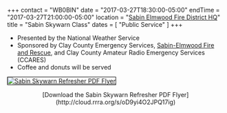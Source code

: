 +++
contact = "WB0BIN"
date = "2017-03-27T18:30:00-05:00"
endTime = "2017-03-27T21:00:00-05:00"
location = "[Sabin Elmwood Fire District HQ](/places/sabin-elmwood-fire-district-headquarters)"
title = "Sabin Skywarn Class"
dates = [ "Public Service" ]
+++
* Presented by the National Weather Service
* Sponsored by Clay County Emergency Services, [Sabin-Elmwood Fire and Rescue](http://www.sabin-elmwoodfire.com/), and Clay County Amateur Radio Emergency Services (CCARES)
* Coffee and donuts will be served

<a data-flickr-embed="true"  href="http://cloud.rrra.org/s/oD9yi4O2JPQ17ig" title="Download the Sabin Skywarn Refresher PDF Flyer"><img src="https://c1.staticflickr.com/1/631/32557003916_b38e78b513_z.jpg" style="border:1px solid black" alt="Sabin Skywarn Refresher PDF Flyer"></a><script async src="//embedr.flickr.com/assets/client-code.js" charset="utf-8"></script>
<div style="text-align: center;">[Download the Sabin Skywarn Refresher PDF Flyer](http://cloud.rrra.org/s/oD9yi4O2JPQ17ig)</div>
